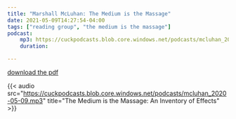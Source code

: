 ```yaml
---
title: "Marshall McLuhan: The Medium is the Massage"
date: 2021-05-09T14:27:54-04:00
tags: ["reading group", "the medium is the massage"]
podcast:
    mp3: https://cuckpodcasts.blob.core.windows.net/podcasts/mcluhan_2020-05-09.mp3
    duration:

---
```


[download the pdf](https://cuckpodcasts.blob.core.windows.net/pdfs/themediumisthemassage_marshallmcluhan_quentinfiore.pdf)

{{< audio src="https://cuckpodcasts.blob.core.windows.net/podcasts/mcluhan_2020-05-09.mp3" title="The Medium is the Massage: An Inventory of Effects" >}}

